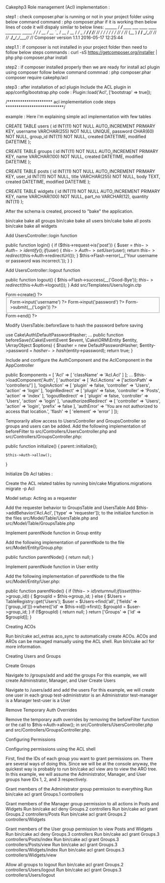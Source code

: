 Cakephp3 Role management (Acl) implementation : 

step1 : check composer.phar is running or not in your project folder using below command
        command : php composer.phar
        if it is working then below lines of code it will dispaly similar to below lines:
	   ______
	  / ____/___  ____ ___  ____  ____  ________  _____
	 / /   / __ \/ __ `__ \/ __ \/ __ \/ ___/ _ \/ ___/
	/ /___/ /_/ / / / / / / /_/ / /_/ (__  )  __/ /
	\____/\____/_/ /_/ /_/ .___/\____/____/\___/_/
		            /_/
	Composer version 1.1.1 2016-05-17 12:25:44

step1.1 : if composer is not installed in your project folder then need to follow below steps
       commands : curl -sS https://getcomposer.org/installer | php
		  php composer.phar install

step2 : if composer installed properly then we are ready for install acl plugin using composer follow below command
        commnad : php composer.phar composer require cakephp/acl

step3 : after installation of acl plugin Include the ACL plugin in app/config/bootstrap.php
        code : Plugin::load('Acl', ['bootstrap' => true]);

/********************* acl implementation code steps ***************************/

example : Here i'm explaining simple acl implementation with few tables 

CREATE TABLE users (
    id INT(11) NOT NULL AUTO_INCREMENT PRIMARY KEY,
    username VARCHAR(255) NOT NULL UNIQUE,
    password CHAR(60) NOT NULL,
    group_id INT(11) NOT NULL,
    created DATETIME,
    modified DATETIME
);

CREATE TABLE groups (
    id INT(11) NOT NULL AUTO_INCREMENT PRIMARY KEY,
    name VARCHAR(100) NOT NULL,
    created DATETIME,
    modified DATETIME
);

CREATE TABLE posts (
    id INT(11) NOT NULL AUTO_INCREMENT PRIMARY KEY,
    user_id INT(11) NOT NULL,
    title VARCHAR(255) NOT NULL,
    body TEXT,
    created DATETIME,
    modified DATETIME
);

CREATE TABLE widgets (
    id INT(11) NOT NULL AUTO_INCREMENT PRIMARY KEY,
    name VARCHAR(100) NOT NULL,
    part_no VARCHAR(12),
    quantity INT(11)
);

After the schema is created, proceed to "bake" the application.

bin/cake bake all groups
bin/cake bake all users
bin/cake bake all posts
bin/cake bake all widgets

Add UsersController::login function

public function login() {
	if ($this->request->is('post')) {
		$user = $this->Auth->identify();
		if ($user) {
			$this->Auth->setUser($user);
			return $this->redirect($this->Auth->redirectUrl());
		}
		$this->Flash->error(__('Your username or password was incorrect.'));
	}
}

Add UsersController::logout function

public function logout() {
	$this->Flash->success(__('Good-Bye'));
	$this->redirect($this->Auth->logout());
}
Add src/Templates/Users/login.ctp

<?= $this->Form->create() ?>
<fieldset>
	<legend><?= __('Login') ?></legend>
	<?= $this->Form->input('username') ?>
	<?= $this->Form->input('password') ?>
	<?= $this->Form->submit(__('Login')) ?>
</fieldset>
<?= $this->Form->end() ?>

Modify UsersTable::beforeSave to hash the password before saving

use Cake\Auth\DefaultPasswordHasher;
...
public function beforeSave(\Cake\Event\Event $event, \Cake\ORM\Entity $entity, 
	\ArrayObject $options)
{
	$hasher = new DefaultPasswordHasher;
	$entity->password = $hasher->hash($entity->password);
	return true;
}

Include and configure the AuthComponent and the AclComponent in the AppController

public $components = [
	'Acl' => [
		'className' => 'Acl.Acl'
	]
];
...
$this->loadComponent('Auth', [
	'authorize' => [
		'Acl.Actions' => ['actionPath' => 'controllers/']
	],
	'loginAction' => [
		'plugin' => false,
		'controller' => 'Users',
		'action' => 'login'
	],
	'loginRedirect' => [
		'plugin' => false,
		'controller' => 'Posts',
		'action' => 'index'
	],
	'logoutRedirect' => [
		'plugin' => false,
		'controller' => 'Users',
		'action' => 'login'
	],
	'unauthorizedRedirect' => [
		'controller' => 'Users',
		'action' => 'login',
		'prefix' => false
	],
	'authError' => 'You are not authorized to access that location.',
	'flash' => [
		'element' => 'error'
	]
]);


Temporarily allow access to UsersController and GroupsController so groups and users can be added. Add the following implementation of beforeFilter to src/Controllers/UsersController.php and src/Controllers/GroupsController.php:

public function initialize()
{
	parent::initialize();
	
	$this->Auth->allow();
}


Initialize Db Acl tables :

Create the ACL related tables by running bin/cake Migrations.migrations migrate -p Acl

Model setup:
Acting as a requester

Add the requester behavior to GroupsTable and UsersTable
Add $this->addBehavior('Acl.Acl', ['type' => 'requester']); to the initialize function in the files src/Model/Table/UsersTable.php and src/Model/Table/GroupsTable.php

Implement parentNode function in Group entity

Add the following implementation of parentNode to the file src/Model/Entity/Group.php:

public function parentNode()
{
	return null;
}

Implement parentNode function in User entity

Add the following implementation of parentNode to the file src/Model/Entity/User.php:

public function parentNode()
{
	if (!$this->id) {
		return null;
	}
	if (isset($this->group_id)) {
		$groupId = $this->group_id;
	} else {
		$Users = TableRegistry::get('Users');
		$user = $Users->find('all', ['fields' => ['group_id']])->where(['id' => $this->id])->first();
		$groupId = $user->group_id;
	}
	if (!$groupId) {
		return null;
	}
	return ['Groups' => ['id' => $groupId]];
}

Creating ACOs

Run bin/cake acl_extras aco_sync to automatically create ACOs.
ACOs and AROs can be managed manually using the ACL shell. Run bin/cake acl for more information.

Creating Users and Groups

Create Groups

Navigate to /groups/add and add the groups
For this example, we will create Administrator, Manager, and User
Create Users

Navigate to /users/add and add the users
For this example, we will create one user in each group
test-administrator is an Administrator
test-manager is a Manager
test-user is a User

Remove Temporary Auth Overrides

Remove the temporary auth overrides by removing the beforeFilter function or the call to $this->Auth->allow(); in src/Controllers/UsersController.php and src/Controllers/GroupsController.php.

Configuring Permissions

Configuring permissions using the ACL shell

First, find the IDs of each group you want to grant permissions on. There are several ways of doing this. Since we will be at the console anyway, the quickest way is probably to run bin/cake acl view aro to view the ARO tree. In this example, we will assume the Administrator, Manager, and User groups have IDs 1, 2, and 3 respectively.

Grant members of the Administrator group permission to everything
Run bin/cake acl grant Groups.1 controllers

Grant members of the Manager group permission to all actions in Posts and Widgets
Run bin/cake acl deny Groups.2 controllers
Run bin/cake acl grant Groups.2 controllers/Posts
Run bin/cake acl grant Groups.2 controllers/Widgets

Grant members of the User group permission to view Posts and Widgets
Run bin/cake acl deny Groups.3 controllers
Run bin/cake acl grant Groups.3 controllers/Posts/index
Run bin/cake acl grant Groups.3 controllers/Posts/view
Run bin/cake acl grant Groups.3 controllers/Widgets/index
Run bin/cake acl grant Groups.3 controllers/Widgets/view

Allow all groups to logout
Run bin/cake acl grant Groups.2 controllers/Users/logout
Run bin/cake acl grant Groups.3 controllers/Users/logout





       
